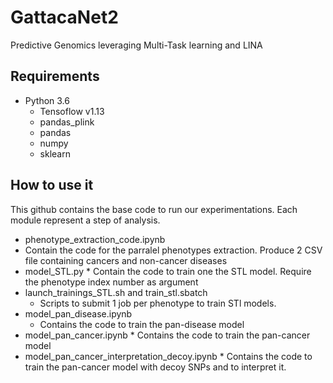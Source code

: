# GattacaNet2

Predictive Genomics leveraging Multi-Task learning and LINA

## Requirements
  * Python 3.6
    * Tensoflow v1.13
    * pandas_plink
    * pandas
    * numpy
    * sklearn
   
 ## How to use it 
 This github contains the base code to run our experimentations. Each module represent a step of analysis. 
  * phenotype_extraction_code.ipynb
   * Contain the code for the parralel phenotypes extraction. Produce 2 CSV file containing cancers and non-cancer diseases
  *  model_STL.py
    * Contain the code to train one the STL model. Require the phenotype index number as argument 
  * launch_trainings_STL.sh and train_stl.sbatch
    *  Scripts to submit 1 job per phenotype to train STl models.
  * model_pan_disease.ipynb
    * Contains the code to train the pan-disease model
   * model_pan_cancer.ipynb 
    * Contains the code to train the pan-cancer model
   * model_pan_cancer_interpretation_decoy.ipynb
    * Contains the code to train the pan-cancer model with decoy SNPs and to interpret it.


